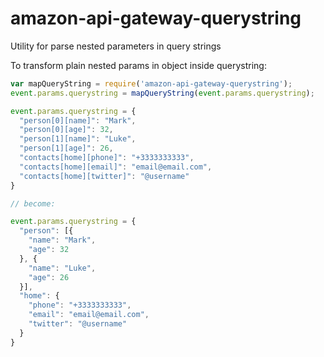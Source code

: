 # amazon-api-gateway-querystring
Utility for parse nested parameters in query strings


To transform plain nested params in object inside querystring:

```javascript
var mapQueryString = require('amazon-api-gateway-querystring');
event.params.querystring = mapQueryString(event.params.querystring);
```

```javascript
event.params.querystring = {
  "person[0][name]": "Mark",
  "person[0][age]": 32,
  "person[1][name]": "Luke",
  "person[1][age]": 26,
  "contacts[home][phone]": "+3333333333",
  "contacts[home][email]": "email@email.com",
  "contacts[home][twitter]": "@username"
}

// become:

event.params.querystring = {
  "person": [{
    "name": "Mark",
    "age": 32
  }, {
    "name": "Luke",
    "age": 26
  }],
  "home": {
    "phone": "+3333333333",
    "email": "email@email.com",
    "twitter": "@username"
  }
}
```



